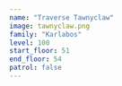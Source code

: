 ```yaml
---
name: "Traverse Tawnyclaw"
image: tawnyclaw.png
family: "Karlabos"
level: 100
start_floor: 51
end_floor: 54
patrol: false
---
```

